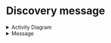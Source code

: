 # Discovery message

<details><summary>Activity Diagram</summary>
  
 ![alt text](https://github.com/opsramp/sdk2.0/blob/f8e5fa1e098a956ffb45f2a5535c6883967675d5/images/discovery_message_processing.png)
  
</details>

<details><summary>Message</summary>
  
```json
{
  "action": "Update",
  "app": "power-flex-dell",
  "appIntegrationId": "INTG-86032f6a-78f3-4620-8460-3466a41aa247",
  "appVersion": "1.0.0",
  "configurationId": "ADAPTER-MANIFEST-80ee8f1a-26b5-43e5-af62-2e50edc8d070",
  "configurationName": "demo",
  "deployment": "Image",
  "gateway": "900010b8-51a8-4541-929f-e054c80b6c41",
  "managementProfileId": "900010b8-51a8-4541-929f-e054c80b6c41",
  "messageId": "7c10a775-127c-4319-bb51-3a335502d776",
  "messageVersion": "2.0.0",
  "module": "Discovery",
  "payload": {
    "data": {
      "alertConfiguration": "false",
      "credential": [
        {
          "credentialId": "tTn2gSZkKzN2kUS4CaTjAKuT",
          "credentialValue": {
            "data": {
              "cipher": "jIim958AQbRgM1TWDq+DrKrb3w441+eJ0u/hbI/uAHFfBXFLz57MLiGiYeFtsPXpUfVT7unEEPdRFdmzqw7QepPMRwhm+e6qxOwo9ZrOKIk36mjlB0TvPi",
              "classId": "credential.cipher",
              "key1": "181c2af1a4c",
              "type": "APPLICATION",
              "uuid": "tTn2gSZkKzN2kUS4CaTjAKuT",
              "ver": 2
            }
          },
          "fieldName": "credentials"
        }
      ],
      "ipAddress": "10.60.89.132",
      "notificationAlert": "false",
      "protocol": "true"
    },
    "nativeTypes": {
      "Dell PowerFlex System": {
        "resourceType": "Storage"
      }
    }
  },
  "requireAck": false,
  "sha": "b8e123a520e70034f5619e5d0e2662604a2d7c706c5412758700b1d08d07fae8",
  "subtype": "Configuration"
}
```
  
</details>
